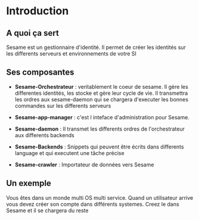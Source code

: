 # Introduction


## A quoi ça sert
Sesame est un gestionnaire d'identité. Il permet de créer les identités sur les differents serveurs et environnements de votre SI

## Ses composantes

* **Sesame-Orchestrateur** : veritablement le coeur de sesame. Il gère les differentes identités, les stocke et gère leur cycle de vie. Il transmettra les ordres aux sesame-daemon qui se chargera d'executer les bonnes commandes sur les differents serveurs

* **Sesame-app-manager** : c'est l inteface d'administration pour Sesame.

* **Sesame-daemon** : Il transmet les differents ordres de l'orchestrateur aux differents backends

* **Sesame-Backends** : Snippets qui peuvent être écrits dans differents language et qui executent une tâche précise
* **Sesame-crawler** : Importateur de données vers Sesame

## Un exemple

Vous êtes dans un monde multi OS multi service. Quand un utilisateur arrive vous devez créer son compte dans différents systemes. Creez le dans Sesame et il se chargera du reste
